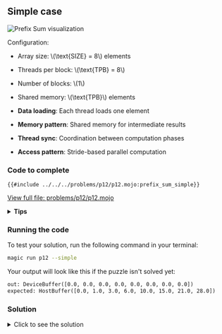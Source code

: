 ## Simple case

![Prefix Sum visualization](https://raw.githubusercontent.com/srush/GPU-Puzzles/main/GPU_puzzlers_files/GPU_puzzlers_58_1.svg)


Configuration:
- Array size: \\(\\text{SIZE} = 8\\) elements
- Threads per block: \\(\\text{TPB} = 8\\)
- Number of blocks: \\(1\\)
- Shared memory: \\(\\text{TPB}\\) elements

- **Data loading**: Each thread loads one element
- **Memory pattern**: Shared memory for intermediate results
- **Thread sync**: Coordination between computation phases
- **Access pattern**: Stride-based parallel computation

### Code to complete

```mojo
{{#include ../../../problems/p12/p12.mojo:prefix_sum_simple}}
```
<a href="../../../problems/p12/p12.mojo" class="filename">View full file: problems/p12/p12.mojo</a>

<details>
<summary><strong>Tips</strong></summary>

<div class="solution-tips">

1. Load data into `shared[local_i]`
2. Use `offset = 1` and double it each step
3. Add elements where `local_i >= offset`
4. Call `barrier()` between steps
</div>
</details>

### Running the code

To test your solution, run the following command in your terminal:

```bash
magic run p12 --simple
```

Your output will look like this if the puzzle isn't solved yet:
```txt
out: DeviceBuffer([0.0, 0.0, 0.0, 0.0, 0.0, 0.0, 0.0, 0.0])
expected: HostBuffer([0.0, 1.0, 3.0, 6.0, 10.0, 15.0, 21.0, 28.0])
```

### Solution

<details>
<summary>Click to see the solution</summary>

```mojo
{{#include ../../../solutions/p12/p12.mojo:prefix_sum_simple_solution}}
```

<div class="solution-explanation">

This solution implements a parallel prefix sum in \\(O(\log n)\\) steps:

1. Initial load:
   - Each thread loads its element: `shared[local_i] = a[global_i]`
   - Input `[0,1,2,3,4,5,6,7]` → shared memory
   - Synchronize with `barrier()`

2. Parallel reduction:
   - Uses `offset` starting at 1 and doubling each step
   - Iterates `log2(TPB)` times (3 iterations for TPB=8)
   - Each thread where `local_i >= offset`:
     - Adds `shared[local_i - offset]` to `shared[local_i]`
   - Synchronizes after each step with `barrier()`

3. Step-by-step progression:
   ```
   Initial:  [0, 1, 2, 3, 4, 5, 6, 7]
   Offset=1: [0, 1, 3, 6, 7, 9, 11, 13]  (each adds previous)
   Offset=2: [0, 1, 3, 7, 10, 15, 18, 22] (each adds 2 back)
   Offset=4: [0, 1, 3, 7, 10, 16, 21, 28] (each adds 4 back)
   ```

4. Final write:
   - Each thread writes its final value: `out[global_i] = shared[local_i]`
   - Produces inclusive prefix sum: `[0,1,3,7,10,16,21,28]`

The solution ensures correct synchronization between phases and handles array bounds checking with `if global_i < size`.
</div>
</details>
